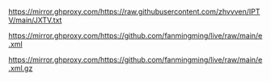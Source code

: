 https://mirror.ghproxy.com/https://raw.githubusercontent.com/zhvvven/IPTV/main/JXTV.txt

https://mirror.ghproxy.com/https://github.com/fanmingming/live/raw/main/e.xml

https://mirror.ghproxy.com/https://github.com/fanmingming/live/raw/main/e.xml.gz
